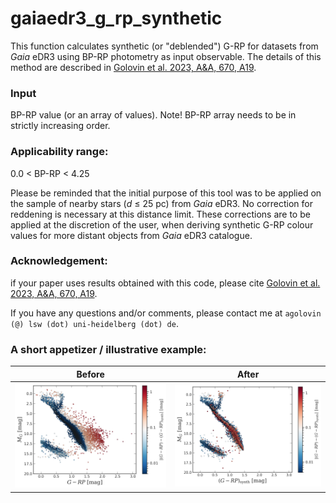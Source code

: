 # gaiaedr3_g_rp_synthetic
This function calculates synthetic (or "deblended") G-RP for datasets from *Gaia* eDR3 using BP-RP photometry as input observable.
The details of this method are described in [Golovin et al. 2023, A&A, 670, A19](https://www.aanda.org/articles/aa/full_html/2023/02/aa44250-22/aa44250-22.html).

### Input
BP-RP value (or an array of values). Note! BP-RP array needs to be in strictly increasing order.

### Applicability range: 
0.0 < BP-RP < 4.25

Please be reminded that the initial purpose of this tool was to be applied on the sample of nearby stars  (*d* ≤ 25 pc) from *Gaia* eDR3. No correction for reddening is necessary at this distance limit.
These corrections are to be applied at the discretion of the user, when deriving synthetic G-RP colour values for more distant objects from *Gaia* eDR3 catalogue.



### Acknowledgement:

if your paper uses results obtained with this code, please cite [Golovin et al. 2023, A&A, 670, A19](https://www.aanda.org/articles/aa/full_html/2023/02/aa44250-22/aa44250-22.html).

If you have any questions and/or comments, please contact me at `agolovin (@) lsw (dot) uni-heidelberg (dot) de`.

### A short appetizer / illustrative example:

Before | After
------------ | -------------
![](/plots/20mas_blended_HRD_o_c_colourcoded_s.png) | ![](/plots/20mas_deblended_HRD_o_c_colourcoded_s.png)



